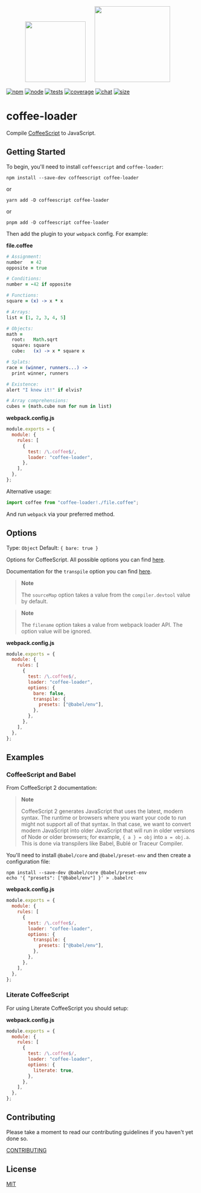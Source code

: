 <div align="center">
  <img width="160" height="160" src="https://cdn.worldvectorlogo.com/logos/coffeescript.svg">
  <a href="https://github.com/webpack/webpack">
    <img width="200" height="200" hspace="20" src="https://webpack.js.org/assets/icon-square-big.svg">
  </a>
</div>

[![npm][npm]][npm-url]
[![node][node]][node-url]
[![tests][tests]][tests-url]
[![coverage][cover]][cover-url]
[![chat][chat]][chat-url]
[![size][size]][size-url]

# coffee-loader

Compile [CoffeeScript](https://coffeescript.org/) to JavaScript.

## Getting Started

To begin, you'll need to install `coffeescript` and `coffee-loader`:

```console
npm install --save-dev coffeescript coffee-loader
```

or

```console
yarn add -D coffeescript coffee-loader
```

or

```console
pnpm add -D coffeescript coffee-loader
```

Then add the plugin to your `webpack` config. For example:

**file.coffee**

```coffee
# Assignment:
number   = 42
opposite = true

# Conditions:
number = -42 if opposite

# Functions:
square = (x) -> x * x

# Arrays:
list = [1, 2, 3, 4, 5]

# Objects:
math =
  root:   Math.sqrt
  square: square
  cube:   (x) -> x * square x

# Splats:
race = (winner, runners...) ->
  print winner, runners

# Existence:
alert "I knew it!" if elvis?

# Array comprehensions:
cubes = (math.cube num for num in list)
```

**webpack.config.js**

```js
module.exports = {
  module: {
    rules: [
      {
        test: /\.coffee$/,
        loader: "coffee-loader",
      },
    ],
  },
};
```

Alternative usage:

```js
import coffee from "coffee-loader!./file.coffee";
```

And run `webpack` via your preferred method.

## Options

Type: `Object`
Default: `{ bare: true }`

Options for CoffeeScript. All possible options you can find [here](https://coffeescript.org/#nodejs-usage).

Documentation for the `transpile` option you can find [here](https://coffeescript.org/#transpilation).

> **Note**
>
> The `sourceMap` option takes a value from the `compiler.devtool` value by default.

> **Note**
>
> The `filename` option takes a value from webpack loader API. The option value will be ignored.

**webpack.config.js**

```js
module.exports = {
  module: {
    rules: [
      {
        test: /\.coffee$/,
        loader: "coffee-loader",
        options: {
          bare: false,
          transpile: {
            presets: ["@babel/env"],
          },
        },
      },
    ],
  },
};
```

## Examples

### CoffeeScript and Babel

From CoffeeScript 2 documentation:

> **Note**
>
> CoffeeScript 2 generates JavaScript that uses the latest, modern syntax.
> The runtime or browsers where you want your code to run might not support all of that syntax.
> In that case, we want to convert modern JavaScript into older JavaScript that will run in older versions of Node or older browsers; for example, `{ a } = obj` into `a = obj.a`.
> This is done via transpilers like Babel, Bublé or Traceur Compiler.

You'll need to install `@babel/core` and `@babel/preset-env` and then create a configuration file:

```console
npm install --save-dev @babel/core @babel/preset-env
echo '{ "presets": ["@babel/env"] }' > .babelrc
```

**webpack.config.js**

```js
module.exports = {
  module: {
    rules: [
      {
        test: /\.coffee$/,
        loader: "coffee-loader",
        options: {
          transpile: {
            presets: ["@babel/env"],
          },
        },
      },
    ],
  },
};
```

### Literate CoffeeScript

For using Literate CoffeeScript you should setup:

**webpack.config.js**

```js
module.exports = {
  module: {
    rules: [
      {
        test: /\.coffee$/,
        loader: "coffee-loader",
        options: {
          literate: true,
        },
      },
    ],
  },
};
```

## Contributing

Please take a moment to read our contributing guidelines if you haven't yet done so.

[CONTRIBUTING](./.github/CONTRIBUTING.md)

## License

[MIT](./LICENSE)

[npm]: https://img.shields.io/npm/v/coffee-loader.svg
[npm-url]: https://npmjs.com/package/coffee-loader
[node]: https://img.shields.io/node/v/coffee-loader.svg
[node-url]: https://nodejs.org
[tests]: https://github.com/webpack-contrib/coffee-loader/workflows/coffee-loader/badge.svg
[tests-url]: https://github.com/webpack-contrib/coffee-loader/actions
[cover]: https://codecov.io/gh/webpack-contrib/coffee-loader/branch/master/graph/badge.svg
[cover-url]: https://codecov.io/gh/webpack-contrib/coffee-loader
[chat]: https://badges.gitter.im/webpack/webpack.svg
[chat-url]: https://gitter.im/webpack/webpack
[size]: https://packagephobia.now.sh/badge?p=coffee-loader
[size-url]: https://packagephobia.now.sh/result?p=coffee-loader
